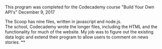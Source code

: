 This program was completed for the Codecademy course "Build Your Own API's"
December 9, 2017 

The Scoop has nine files, written in javascript and node.js.   
The school, Codecademy wrote the longer files, including the HTML and the functionality for 
much of the website. 
My job was to figure out the existing data logic and extend their program to 
allow users to comment
on news stories. 
**  
